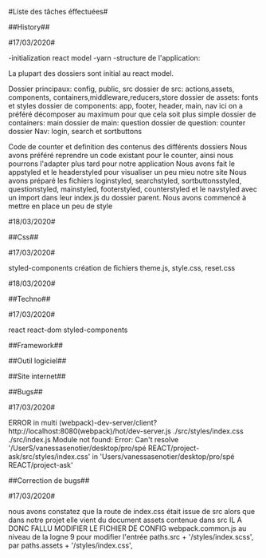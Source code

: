 #Liste des tâches éffectuées#

##History##

#17/03/2020#

-initialization react model
-yarn
-structure de l'application:

La plupart des dossiers sont initial au react model.

Dossier principaux: config, public, src
    dossier de src: actions,assets, components, containers,middleware,reducers,store
        dossier de assets: fonts et styles
        dossier de components: app, footer, header, main, nav
            ici on a préféré décomposer au maximum pour que cela soit plus simple
            dossier de containers: main
                dossier de main: question
                    dossier de question: counter
            dossier Nav: login, search et sortbuttons

Code de counter et definition des contenus des différents dossiers
    Nous avons préféré reprendre un code existant pour le counter, ainsi nous pourrons l'adapter plus tard pour notre application
    Nous avons fait le appstyled et le headerstyled pour visualiser un peu mieu notre site
    Nous avons préparé les fichiers loginstyled, searchstyled, sortbuttonsstyled, questionstyled, mainstyled, footerstyled, counterstyled et le navstyled avec un import dans leur index.js du dossier parent.
    Nous avons commencé à mettre en place un peu de style

#18/03/2020#

##Css##

#17/03/2020#

styled-components
création de fichiers theme.js, style.css, reset.css

#18/03/2020#

##Techno##

#17/03/2020#

react
react-dom
styled-components

##Framework##

##Outil logiciel##

##Site internet##

##Bugs##

#17/03/2020#

ERROR in multi (webpack)-dev-server/client?http://localhost:8080(webpack)/hot/dev-server.js ./src/styles/index.css ./src/index.js
Module not found: Error: Can't resolve '/UserS/vanessasenotier/desktop/pro/spé REACT/project-ask/src/styles/index.css' in
'Users/vanessasenotier/desktop/pro/spé REACT/project-ask'

##Correction de bugs##

#17/03/2020#

nous avons constatez que la route de index.css était issue de src alors que dans notre projet elle vient du document assets contenue dans src
IL A DONC FALLU MODIFIER LE FICHIER DE CONFIG webpack.common.js au niveau de la logne 9 pour modifier l'entrée paths.src + '/styles/index.scss',
par paths.assets + '/styles/index.css',
